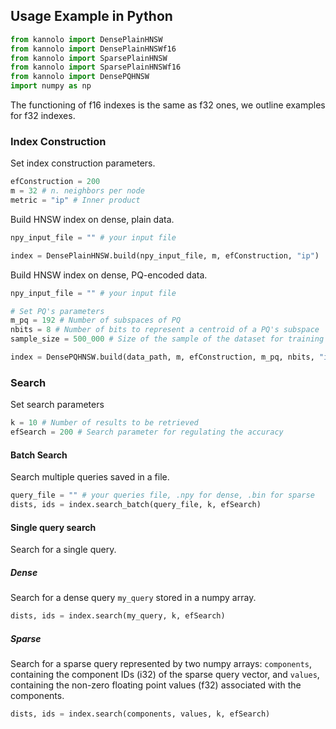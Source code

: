 ## Usage Example in Python
```python
from kannolo import DensePlainHNSW
from kannolo import DensePlainHNSWf16
from kannolo import SparsePlainHNSW
from kannolo import SparsePlainHNSWf16
from kannolo import DensePQHNSW
import numpy as np
```

The functioning of f16 indexes is the same as f32 ones, we outline examples for f32 indexes.

### Index Construction

Set index construction parameters.

```python
efConstruction = 200
m = 32 # n. neighbors per node
metric = "ip" # Inner product
```

Build HNSW index on dense, plain data.

```python
npy_input_file = "" # your input file

index = DensePlainHNSW.build(npy_input_file, m, efConstruction, "ip")
```

Build HNSW index on dense, PQ-encoded data.

```python
npy_input_file = "" # your input file

# Set PQ's parameters
m_pq = 192 # Number of subspaces of PQ
nbits = 8 # Number of bits to represent a centroid of a PQ's subspace
sample_size = 500_000 # Size of the sample of the dataset for training PQ

index = DensePQHNSW.build(data_path, m, efConstruction, m_pq, nbits, "ip", sample_size)
```

<!--
Load queries

```python
queries_path = "" # your query file

queries = []
with open(queries_path, 'r') as f:
    for line in f:
        queries.append(json.loads(line))

MAX_TOKEN_LEN = 30
string_type  = f'U{MAX_TOKEN_LEN}'

queries_ids = np.array([q['id'] for q in queries], dtype=string_type)

query_components = []
query_values = []

for query in queries:
    vector = query['vector']
    query_components.append(np.array(list(vector.keys()), dtype=string_type))
    query_values.append(np.array(list(vector.values()), dtype=np.float32))
```
-->
### Search

Set search parameters
```python
k = 10 # Number of results to be retrieved
efSearch = 200 # Search parameter for regulating the accuracy
```

#### Batch Search

Search multiple queries saved in a file.

```python
query_file = "" # your queries file, .npy for dense, .bin for sparse
dists, ids = index.search_batch(query_file, k, efSearch)
```

#### Single query search

Search for a single query.

##### Dense

Search for a dense query `my_query` stored in a numpy array.

```python
dists, ids = index.search(my_query, k, efSearch)
```

##### Sparse

Search for a sparse query represented by two numpy arrays: `components`, containing the component IDs (i32) of the sparse query vector, and `values`, containing the non-zero floating point values (f32) associated with the components.

```python
dists, ids = index.search(components, values, k, efSearch)
```
<!--

Evaluation

```python
ir_results = [ir_measures.ScoredDoc(query_id, doc_id, score) for r in results for (query_id, score, doc_id) in r]
qrels = ir_datasets.load('msmarco-passage/dev/small').qrels

ir_measures.calc_aggregate([RR@10], qrels, ir_results)
```
